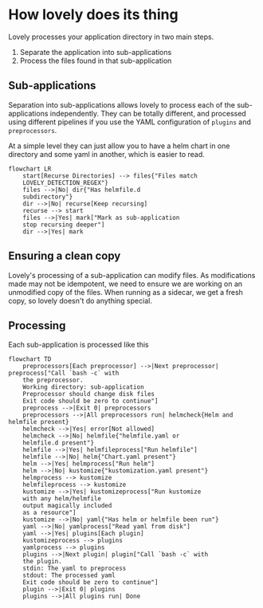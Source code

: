 # How lovely does its thing

Lovely processes your application directory in two main steps.

1. Separate the application into sub-applications
1. Process the files found in that sub-application

## Sub-applications

Separation into sub-applications allows lovely to process each of the sub-applications independently. They can be totally different, and processed using different pipelines if you use the YAML configuration of `plugins` and `preprocessors`.

At a simple level they can just allow you to have a helm chart in one directory and some yaml in another, which is easier to read.

```mermaid
flowchart LR
    start[Recurse Directories] --> files{"Files match
    LOVELY_DETECTION_REGEX"}
    files -->|No| dir{"Has helmfile.d
    subdirectory"}
    dir -->|No| recurse[Keep recursing]
    recurse --> start
    files -->|Yes| mark["Mark as sub-application
    stop recursing deeper"]
    dir -->|Yes| mark
```

## Ensuring a clean copy

Lovely's processing of a sub-application can modify files. As modifications made may not be idempotent, we need to ensure we are working on an unmodified copy of the files. When running as a sidecar, we get a fresh copy, so lovely doesn't do anything special.

## Processing

Each sub-application is processed like this

```mermaid
flowchart TD
    preprocessors[Each preprocessor] -->|Next preprocessor| preprocess["Call `bash -c` with
    the preprocessor.
    Working directory: sub-application
    Preprocessor should change disk files
    Exit code should be zero to continue"]
    preprocess -->|Exit 0| preprocessors
    preprocessors -->|All preprocessors run| helmcheck{Helm and helmfile present}
    helmcheck -->|Yes| error[Not allowed]
    helmcheck -->|No| helmfile{"helmfile.yaml or
    helmfile.d present"}
    helmfile -->|Yes| helmfileprocess["Run helmfile"]
    helmfile -->|No| helm{"Chart.yaml present"}
    helm -->|Yes| helmprocess["Run helm"]
    helm -->|No| kustomize{"kustomization.yaml present"}
    helmprocess --> kustomize
    helmfileprocess --> kustomize
    kustomize -->|Yes| kustomizeprocess["Run kustomize
    with any helm/helmfile
    output magically included
    as a resource"]
    kustomize -->|No| yaml{"Has helm or helmfile been run"}
    yaml -->|No| yamlprocess["Read yaml from disk"]
    yaml -->|Yes| plugins[Each plugin]
    kustomizeprocess --> plugins
    yamlprocess --> plugins
    plugins -->|Next plugin| plugin["Call `bash -c` with
    the plugin.
    stdin: The yaml to preprocess
    stdout: The processed yaml
    Exit code should be zero to continue"]
    plugin -->|Exit 0| plugins
    plugins -->|All plugins run| Done
```
